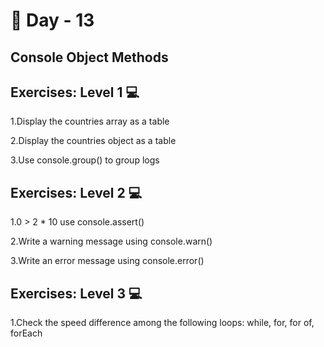 # 🔖 Day - 13

## Console Object Methods<br>

## Exercises: Level 1 💻


1.Display the countries array as a table

2.Display the countries object as a table

3.Use console.group() to group logs<br>


## Exercises: Level 2 💻

1.0 > 2 * 10 use console.assert() 

2.Write a warning message using console.warn()

3.Write an error message using console.error()<br>


## Exercises: Level 3 💻

1.Check the speed difference among the following loops: while, for, for of, forEach
